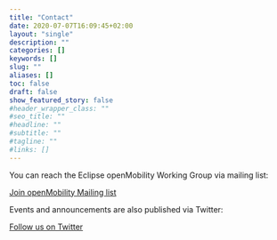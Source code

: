 ```yaml
---
title: "Contact"
date: 2020-07-07T16:09:45+02:00
layout: "single"
description: ""
categories: []
keywords: []
slug: ""
aliases: []
toc: false
draft: false
show_featured_story: false
#header_wrapper_class: ""
#seo_title: ""
#headline: ""
#subtitle: ""
#tagline: ""
#links: []
---
```


You can reach the Eclipse openMobility Working Group via mailing list: 

[Join openMobility Mailing list](https://accounts.eclipse.org/mailing-list/openmobility)

Events and announcements are also published via Twitter: 

[Follow us on Twitter](https://www.twitter.com/open_mobility)
